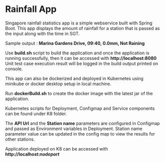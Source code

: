 # Rainfall App

Singapore rainfall statistics app is a simple webservice built with Spring Boot.
This app displays the amount of rainfall for a station that is passed as the input along with the time in SGT.

Sample output : **Marina Gardens Drive, 09:40, 0.0mm, Not Raining**

Use **build.sh** script to build the application and once the application is running successfully, 
then it can be accessed with **http://localhost:8080**
Unit test case execution result will be logged in the build output printed on console. 

This app can also be dockerized and deployed in Kubernetes using minikube or docker desktop setup in local machine.

Run **dockerBuild.sh** to create the docker image with the latest jar of the application.

Kubernetes scripts for Deployment, Configmap and Service components can be found under K8 folder.

The **API Url** and the **Station name** parameters are configured in Configmap and passed as Environment variables in Deployment.
Station name parameter value can be updated in the config map to view the results for other stations.

Application deployed on K8 can be accessed with **http://localhost:*nodeport***
